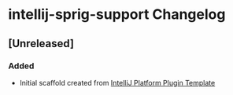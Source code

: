 <!-- Keep a Changelog guide -> https://keepachangelog.com -->

# intellij-sprig-support Changelog

## [Unreleased]
### Added
- Initial scaffold created from [IntelliJ Platform Plugin Template](https://github.com/JetBrains/intellij-platform-plugin-template)
